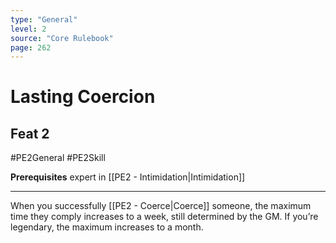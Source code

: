 ```yaml
---
type: "General"
level: 2
source: "Core Rulebook"
page: 262
---
```

# Lasting Coercion
## Feat 2
#PE2General #PE2Skill 

**Prerequisites** expert in [[PE2 - Intimidation|Intimidation]]

---
When you successfully [[PE2 - Coerce|Coerce]] someone, the maximum time they comply increases to a week, still determined by the GM. If you’re legendary, the maximum increases to a month.